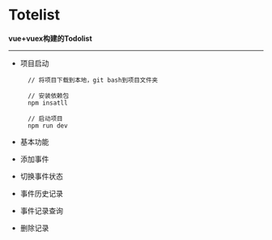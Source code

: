 # Totelist
**vue+vuex构建的Todolist**

----------

- 项目启动
	
    	// 将项目下载到本地，git bash到项目文件夹

		// 安装依赖包
		npm insatll

		// 启动项目
		npm run dev
- 基本功能
	
 - 添加事件
 - 切换事件状态
 - 事件历史记录
 - 事件记录查询
 - 删除记录

	

